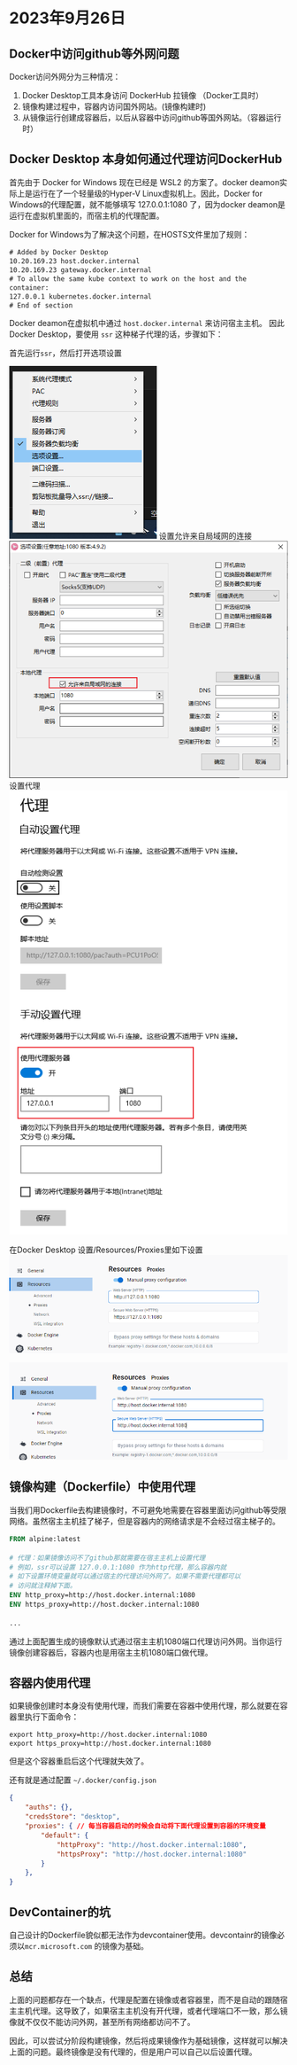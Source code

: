 # 2023年9月26日

## Docker中访问github等外网问题

Docker访问外网分为三种情况：
1. Docker Desktop工具本身访问 DockerHub 拉镜像 （Docker工具时）
2. 镜像构建过程中，容器内访问国外网站。(镜像构建时)
3. 从镜像运行创建成容器后，以后从容器中访问github等国外网站。（容器运行时）



## Docker Desktop 本身如何通过代理访问DockerHub

首先由于 Docker for Windows 现在已经是 WSL2 的方案了。docker deamon实际上是运行在了一个轻量级的Hyper-V Linux虚拟机上。因此，Docker for Windows的代理配置，就不能够填写 127.0.0.1:1080 了，因为docker deamon是运行在虚拟机里面的，而宿主机的代理配置。

Docker for Windows为了解决这个问题，在HOSTS文件里加了规则：
```
# Added by Docker Desktop
10.20.169.23 host.docker.internal
10.20.169.23 gateway.docker.internal
# To allow the same kube context to work on the host and the container:
127.0.0.1 kubernetes.docker.internal
# End of section
```

Docker deamon在虚拟机中通过 `host.docker.internal` 来访问宿主主机。
因此Docker Desktop，要使用 `ssr` 这种梯子代理的话，步骤如下：

首先运行`ssr`，然后打开选项设置

![](assets/2023-09-26-10-00-29.png)
设置允许来自局域网的连接
![](assets/2023-09-26-10-00-47.png)
设置代理
![](assets/2023-09-26-10-01-04.png)

在Docker Desktop 设置/Resources/Proxies里如下设置
![](assets/2023-09-26-10-02-26.png)


![](assets/2023-09-26-14-33-29.png)

## 镜像构建（Dockerfile）中使用代理

当我们用Dockerfile去构建镜像时，不可避免地需要在容器里面访问github等受限网络。虽然宿主主机挂了梯子，但是容器内的网络请求是不会经过宿主梯子的。

```dockerfile
FROM alpine:latest

# 代理：如果镜像访问不了github那就需要在宿主主机上设置代理
# 例如，ssr可以设置 127.0.0.1:1080 作为http代理，那么容器内就
# 如下设置环境变量就可以通过宿主的代理访问外网了。如果不需要代理都可以
# 访问就注释掉下面。
ENV http_proxy=http://host.docker.internal:1080
ENV https_proxy=http://host.docker.internal:1080

...

```
通过上面配置生成的镜像默认式通过宿主主机1080端口代理访问外网。当你运行镜像创建容器后，容器内也是用宿主主机1080端口做代理。

## 容器内使用代理

如果镜像创建时本身没有使用代理，而我们需要在容器中使用代理，那么就要在容器里执行下面命令：

```shell
export http_proxy=http://host.docker.internal:1080
export https_proxy=http://host.docker.internal:1080
```

但是这个容器重启后这个代理就失效了。

还有就是通过配置 `~/.docker/config.json`

```json
{
	"auths": {},
	"credsStore": "desktop",
	"proxies": { // 每当容器启动的时候会自动将下面代理设置到容器的环境变量
		"default": {
			"httpProxy": "http://host.docker.internal:1080",
			"httpsProxy": "http://host.docker.internal:1080"
		}
	},
}
```


## DevContainer的坑

自己设计的Dockerfile貌似都无法作为devcontainer使用。devcontainr的镜像必须以`mcr.microsoft.com` 的镜像为基础。


## 总结

上面的问题都存在一个缺点，代理是配置在镜像或者容器里，而不是自动的跟随宿主主机代理。这导致了，如果宿主主机没有开代理，或者代理端口不一致，那么镜像就不仅仅不能访问外网，甚至所有网络都访问不了。

因此，可以尝试分阶段构建镜像，然后将成果镜像作为基础镜像，这样就可以解决上面的问题。最终镜像是没有代理的，但是用户可以自己以后设置代理。
